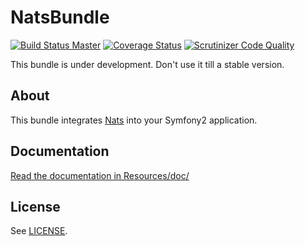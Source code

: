 # NatsBundle

[![Build Status Master](https://travis-ci.org/octante/OctanteNatsBundle.svg?branch=master)](https://travis-ci.org/octante/OctanteNatsBundle)
[![Coverage Status](https://coveralls.io/repos/octante/OctanteNatsBundle/badge.svg?branch=master)](https://coveralls.io/r/octante/OctanteNatsBundle?branch=master)
[![Scrutinizer Code Quality](https://scrutinizer-ci.com/g/octante/OctanteNatsBundle/badges/quality-score.png?b=master)](https://scrutinizer-ci.com/g/octante/OctanteNatsBundle/?branch=master)

This bundle is under development. Don't use it till a stable version.

## About ##

This bundle integrates [Nats](https://nats.io) into your Symfony2 application.

## Documentation ##

[Read the documentation in Resources/doc/](https://github.com/octante/OctanteNatsBundle/blob/master/Resources/doc/index.md)

## License ##

See [LICENSE](https://github.com/octante/OctanteNatsBundle/blob/master/LICENSE).